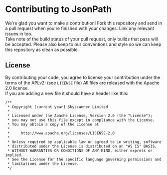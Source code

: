 # Contributing to JsonPath
We're glad you want to make a contribution!
Fork this repository and send in a pull request when you're finished with your 
changes. Link any relevant issues in too.  
Take note of the build status of your pull request, only builds that pass will 
be accepted. Please also keep to our conventions and style so we can keep this 
repository as clean as possible.

## License
By contributing your code, you agree to license your contribution under the 
terms of the APLv2:  (see `LICENSE` file)
All files are released with the Apache 2.0 license.  
If you are adding a new file it should have a header like this:
```
/**
 * Copyright [current year] Skyscanner Limited
 *
 * Licensed under the Apache License, Version 2.0 (the "License");
 * you may not use this file except in compliance with the License.
 * You may obtain a copy of the License at
 *
 *     http://www.apache.org/licenses/LICENSE-2.0
 *
 * Unless required by applicable law or agreed to in writing, software
 * distributed under the License is distributed on an "AS IS" BASIS,
 * WITHOUT WARRANTIES OR CONDITIONS OF ANY KIND, either express or implied.
 * See the License for the specific language governing permissions and
 * limitations under the License.
 */
```
